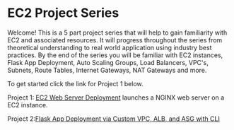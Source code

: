 # EC2 Project Series
Welcome! This is a 5 part project series that will help to gain familiarity with EC2 and associated resources. It will progress throughout the series from theoretical understanding to real world application using industry best practices. By the end of the series you will be familiar with EC2 instances, Flask App Deployment, Auto Scaling Groups, Load Balancers, VPC's, Subnets, Route Tables, Internet Gateways, NAT Gateways and more.

To get started click the link for Project 1 below.

Project 1: [EC2 Web Server Deployment](1-ec2-web-server.md) launches a NGINX web server on a EC2 instance.

Project 2:[Flask App Deployment via Custom VPC, ALB, and ASG with CLI](2-flask-app-cli.md)


